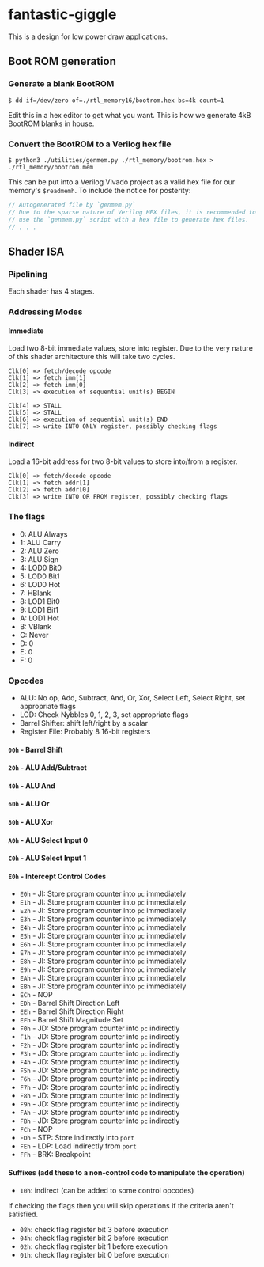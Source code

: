 # fantastic-giggle
This is a design for low power draw applications.

## Boot ROM generation
### Generate a blank BootROM
```shell
$ dd if=/dev/zero of=./rtl_memory16/bootrom.hex bs=4k count=1
```
Edit this in a hex editor to get what you want. This is how we generate 4kB BootROM blanks in house.
### Convert the BootROM to a Verilog hex file
```shell
$ python3 ./utilities/genmem.py ./rtl_memory/bootrom.hex > ./rtl_memory/bootrom.mem
```
This can be put into a Verilog Vivado project as a valid hex file for our memory's `$readmemh`. To include the notice for posterity:
```c
// Autogenerated file by `genmem.py`
// Due to the sparse nature of Verilog HEX files, it is recommended to
// use the `genmem.py` script with a hex file to generate hex files.
// . . .
```
## Shader ISA
### Pipelining
Each shader has 4 stages.
### Addressing Modes
#### Immediate
Load two 8-bit immediate values, store into register. Due to the very nature of this shader architecture this will take two cycles.
```
Clk[0] => fetch/decode opcode
Clk[1] => fetch imm[1]
Clk[2] => fetch imm[0]
Clk[3] => execution of sequential unit(s) BEGIN

Clk[4] => STALL
Clk[5] => STALL
Clk[6] => execution of sequential unit(s) END
Clk[7] => write INTO ONLY register, possibly checking flags
```
#### Indirect
Load a 16-bit address for two 8-bit values to store into/from a register.
```
Clk[0] => fetch/decode opcode
Clk[1] => fetch addr[1]
Clk[2] => fetch addr[0]
Clk[3] => write INTO OR FROM register, possibly checking flags
```
### The flags
- 0: ALU Always
- 1: ALU Carry
- 2: ALU Zero
- 3: ALU Sign
- 4: LOD0 Bit0
- 5: LOD0 Bit1
- 6: LOD0 Hot
- 7: HBlank
- 8: LOD1 Bit0
- 9: LOD1 Bit1
- A: LOD1 Hot
- B: VBlank
- C: Never 
- D: 0
- E: 0
- F: 0 
### Opcodes
- ALU: No op, Add, Subtract, And, Or, Xor, Select Left, Select Right, set appropriate flags
- LOD: Check Nybbles 0, 1, 2, 3, set appropriate flags
- Barrel Shifter: shift left/right by a scalar
- Register File: Probably 8 16-bit registers
#### `00h` - Barrel Shift
#### `20h` - ALU Add/Subtract
#### `40h` - ALU And
#### `60h` - ALU Or
#### `80h` - ALU Xor
#### `A0h` - ALU Select Input 0
#### `C0h` - ALU Select Input 1
#### `E0h` - Intercept Control Codes
- `E0h` - JI: Store program counter into `pc` immediately
- `E1h` - JI: Store program counter into `pc` immediately
- `E2h` - JI: Store program counter into `pc` immediately
- `E3h` - JI: Store program counter into `pc` immediately
- `E4h` - JI: Store program counter into `pc` immediately
- `E5h` - JI: Store program counter into `pc` immediately
- `E6h` - JI: Store program counter into `pc` immediately
- `E7h` - JI: Store program counter into `pc` immediately
- `E8h` - JI: Store program counter into `pc` immediately
- `E9h` - JI: Store program counter into `pc` immediately
- `EAh` - JI: Store program counter into `pc` immediately
- `EBh` - JI: Store program counter into `pc` immediately
- `ECh` - NOP
- `EDh` - Barrel Shift Direction Left
- `EEh` - Barrel Shift Direction Right
- `EFh` - Barrel Shift Magnitude Set
- `F0h` - JD: Store program counter into `pc` indirectly
- `F1h` - JD: Store program counter into `pc` indirectly
- `F2h` - JD: Store program counter into `pc` indirectly
- `F3h` - JD: Store program counter into `pc` indirectly
- `F4h` - JD: Store program counter into `pc` indirectly
- `F5h` - JD: Store program counter into `pc` indirectly
- `F6h` - JD: Store program counter into `pc` indirectly
- `F7h` - JD: Store program counter into `pc` indirectly
- `F8h` - JD: Store program counter into `pc` indirectly
- `F9h` - JD: Store program counter into `pc` indirectly
- `FAh` - JD: Store program counter into `pc` indirectly
- `FBh` - JD: Store program counter into `pc` indirectly
- `FCh` - NOP
- `FDh` - STP: Store indirectly into `port`
- `FEh` - LDP: Load indirectly from `port`
- `FFh` - BRK: Breakpoint
#### Suffixes (add these to a non-control code to manipulate the operation)
- `10h`: indirect (can be added to some control opcodes)

If checking the flags then you will skip operations if the criteria aren't
satisfied.
- `08h`: check flag register bit 3 before execution
- `04h`: check flag register bit 2 before execution
- `02h`: check flag register bit 1 before execution
- `01h`: check flag register bit 0 before execution